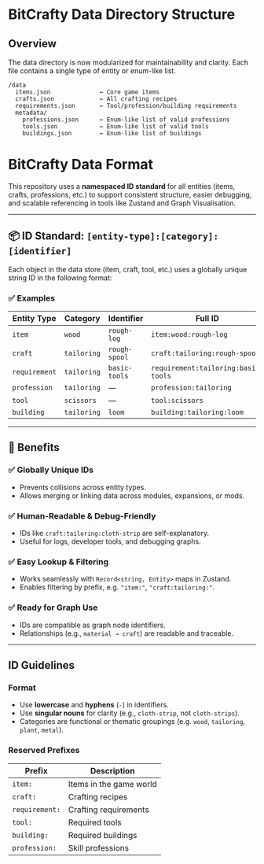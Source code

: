 # BitCrafty Data Directory Structure

## Overview
The data directory is now modularized for maintainability and clarity. Each file contains a single type of entity or enum-like list.

```
/data
  items.json              ← Core game items
  crafts.json             ← All crafting recipes
  requirements.json       ← Tool/profession/building requirements
  metadata/
    professions.json      ← Enum-like list of valid professions
    tools.json            ← Enum-like list of valid tools
    buildings.json        ← Enum-like list of buildings
```

# BitCrafty Data Format

This repository uses a **namespaced ID standard** for all entities (items, crafts, professions, etc.) to support consistent structure, easier debugging, and scalable referencing in tools like Zustand and Graph Visualisation.

---

## 📦 ID Standard: `[entity-type]:[category]:[identifier]`

Each object in the data store (item, craft, tool, etc.) uses a globally unique string ID in the following format:


### ✅ Examples

| Entity Type   | Category      | Identifier         | Full ID                            |
|---------------|---------------|--------------------|------------------------------------|
| `item`        | `wood`        | `rough-log`        | `item:wood:rough-log`              |
| `craft`       | `tailoring`   | `rough-spool`      | `craft:tailoring:rough-spool`      |
| `requirement` | `tailoring`   | `basic-tools`      | `requirement:tailoring:basic-tools`|
| `profession`  | `tailoring`   | —                  | `profession:tailoring`             |
| `tool`        | `scissors`    | —                  | `tool:scissors`                    |
| `building`    | `tailoring`   | `loom`             | `building:tailoring:loom`          |

---

## 🧠 Benefits

### ✅ **Globally Unique IDs**
- Prevents collisions across entity types.
- Allows merging or linking data across modules, expansions, or mods.

### ✅ **Human-Readable & Debug-Friendly**
- IDs like `craft:tailoring:cloth-strip` are self-explanatory.
- Useful for logs, developer tools, and debugging graphs.

### ✅ **Easy Lookup & Filtering**
- Works seamlessly with `Record<string, Entity>` maps in Zustand.
- Enables filtering by prefix, e.g. `"item:"`, `"craft:tailoring:"`.

### ✅ **Ready for Graph Use**
- IDs are compatible as graph node identifiers.
- Relationships (e.g., `material → craft`) are readable and traceable.

---

## ID Guidelines

### Format
- Use **lowercase** and **hyphens** (`-`) in identifiers.
- Use **singular nouns** for clarity (e.g., `cloth-strip`, not `cloth-strips`).
- Categories are functional or thematic groupings (e.g. `wood`, `tailoring`, `plant`, `metal`).

### Reserved Prefixes

| Prefix        | Description             |
|---------------|-------------------------|
| `item:`       | Items in the game world |
| `craft:`      | Crafting recipes        |
| `requirement:`| Crafting requirements   |
| `tool:`       | Required tools          |
| `building:`   | Required buildings      |
| `profession:` | Skill professions       |
